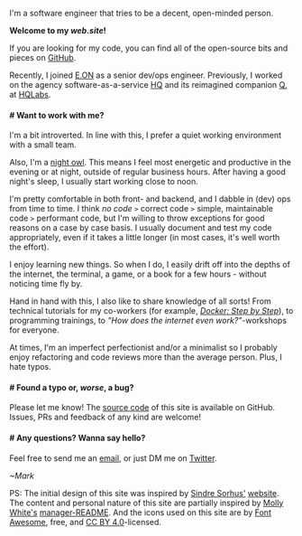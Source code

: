 I'm a software engineer that tries to be a decent, open-minded person.

<span id="welcome" class="darkred">**Welcome to my _web.site_!**</span>

If you are looking for my code, you can find all of the open-source bits and pieces on [GitHub](https://github.com/MarkTiedemann).

Recently, I joined [E.ON](https://eon.com) as a senior dev/ops engineer. Previously, I worked on the agency software-as-a-service [HQ](https://hellohq.io) and its reimagined companion [Q.](https://meetq.ai) at [HQLabs](https://hqlabs.com).

#### # Want to work with me?

I'm a bit introverted. In line with this, I prefer a quiet working environment with a small team.

Also, I'm a [night owl](https://en.wikipedia.org/wiki/Night_owl_%28person%29). This means I feel most energetic and productive in the evening or at night, outside of regular business hours. After having a good night's sleep, I usually start working close to noon.

I'm pretty comfortable in both front- and backend, and I dabble in (dev) ops from time to time. I think _no code_ `>` correct code `>` simple, maintainable code `>` performant code, but I'm willing to throw exceptions for good reasons on a case by case basis. I usually document and test my code appropriately, even if it takes a little longer (in most cases, it's well worth the effort).

I enjoy learning new things. So when I do, I easily drift off into the depths of the internet, the terminal, a game, or a book for a few hours - without noticing time fly by.

Hand in hand with this, I also like to share knowledge of all sorts! From technical tutorials for my co-workers (for example, _[Docker: Step by Step](https://github.com/MarkTiedemann/docker-step-by-step)_), to programming trainings, to _"How does the internet even work?"_-workshops for everyone.

At times, I'm an imperfect perfectionist and/or a minimalist so I probably enjoy refactoring and code reviews more than the average person. Plus, I hate typos.

#### # Found a typo or, _worse_, a bug?

Please let me know! The [source code](https://github.com/marktiedemann/marktiedemann.github.io) of this site is available on GitHub. Issues, PRs and feedback of any kind are welcome!

#### # Any questions? Wanna say hello?

Feel free to send me an [email](mailto:www.marktiedemann@gmail.com), or just DM me on [Twitter](https://twitter.com/MarkTiedemannDE).

_~Mark_

PS: The initial design of this site was inspired by [Sindre Sorhus'](https://github.com/sindresorhus) [website](https://sindresorhus.com). The content and personal nature of this site are partially inspired by [Molly White's](http://mollywhite.net) [manager-README](https://github.com/molly/manager-README). And the icons used on this site are by [Font Awesome](https://fontawesome.com/free), free, and [CC BY 4.0](https://creativecommons.org/licenses/by/4.0)-licensed.
